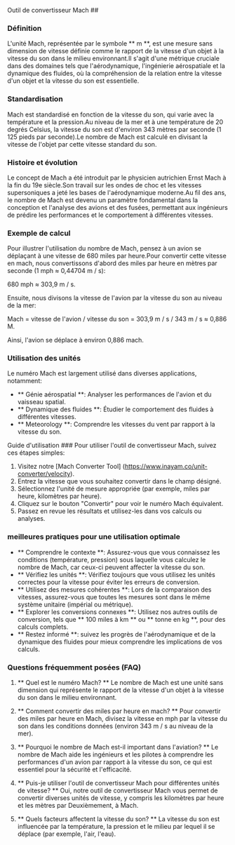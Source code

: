 Outil de convertisseur Mach ##

### Définition
L'unité Mach, représentée par le symbole ** m **, est une mesure sans dimension de vitesse définie comme le rapport de la vitesse d'un objet à la vitesse du son dans le milieu environnant.Il s'agit d'une métrique cruciale dans des domaines tels que l'aérodynamique, l'ingénierie aérospatiale et la dynamique des fluides, où la compréhension de la relation entre la vitesse d'un objet et la vitesse du son est essentielle.

### Standardisation
Mach est standardisé en fonction de la vitesse du son, qui varie avec la température et la pression.Au niveau de la mer et à une température de 20 degrés Celsius, la vitesse du son est d'environ 343 mètres par seconde (1 125 pieds par seconde).Le nombre de Mach est calculé en divisant la vitesse de l'objet par cette vitesse standard du son.

### Histoire et évolution
Le concept de Mach a été introduit par le physicien autrichien Ernst Mach à la fin du 19e siècle.Son travail sur les ondes de choc et les vitesses supersoniques a jeté les bases de l'aérodynamique moderne.Au fil des ans, le nombre de Mach est devenu un paramètre fondamental dans la conception et l'analyse des avions et des fusées, permettant aux ingénieurs de prédire les performances et le comportement à différentes vitesses.

### Exemple de calcul
Pour illustrer l'utilisation du nombre de Mach, pensez à un avion se déplaçant à une vitesse de 680 miles par heure.Pour convertir cette vitesse en mach, nous convertissons d'abord des miles par heure en mètres par seconde (1 mph ≈ 0,44704 m / s):

680 mph ≈ 303,9 m / s.

Ensuite, nous divisons la vitesse de l'avion par la vitesse du son au niveau de la mer:

Mach = vitesse de l'avion / vitesse du son = 303,9 m / s / 343 m / s ≈ 0,886 M.

Ainsi, l'avion se déplace à environ 0,886 mach.

### Utilisation des unités
Le numéro Mach est largement utilisé dans diverses applications, notamment:
- ** Génie aérospatial **: Analyser les performances de l'avion et du vaisseau spatial.
- ** Dynamique des fluides **: Étudier le comportement des fluides à différentes vitesses.
- ** Meteorology **: Comprendre les vitesses du vent par rapport à la vitesse du son.

Guide d'utilisation ###
Pour utiliser l'outil de convertisseur Mach, suivez ces étapes simples:
1. Visitez notre [Mach Converter Tool] (https://www.inayam.co/unit-converter/velocity).
2. Entrez la vitesse que vous souhaitez convertir dans le champ désigné.
3. Sélectionnez l'unité de mesure appropriée (par exemple, miles par heure, kilomètres par heure).
4. Cliquez sur le bouton "Convertir" pour voir le numéro Mach équivalent.
5. Passez en revue les résultats et utilisez-les dans vos calculs ou analyses.

### meilleures pratiques pour une utilisation optimale
- ** Comprendre le contexte **: Assurez-vous que vous connaissez les conditions (température, pression) sous laquelle vous calculez le nombre de Mach, car ceux-ci peuvent affecter la vitesse du son.
- ** Vérifiez les unités **: Vérifiez toujours que vous utilisez les unités correctes pour la vitesse pour éviter les erreurs de conversion.
- ** Utilisez des mesures cohérentes **: Lors de la comparaison des vitesses, assurez-vous que toutes les mesures sont dans le même système unitaire (impérial ou métrique).
- ** Explorer les conversions connexes **: Utilisez nos autres outils de conversion, tels que ** 100 miles à km ** ou ** tonne en kg **, pour des calculs complets.
- ** Restez informé **: suivez les progrès de l'aérodynamique et de la dynamique des fluides pour mieux comprendre les implications de vos calculs.

### Questions fréquemment posées (FAQ)

1. ** Quel est le numéro Mach? **
Le nombre de Mach est une unité sans dimension qui représente le rapport de la vitesse d'un objet à la vitesse du son dans le milieu environnant.

2. ** Comment convertir des miles par heure en mach? **
Pour convertir des miles par heure en Mach, divisez la vitesse en mph par la vitesse du son dans les conditions données (environ 343 m / s au niveau de la mer).

3. ** Pourquoi le nombre de Mach est-il important dans l'aviation? **
Le nombre de Mach aide les ingénieurs et les pilotes à comprendre les performances d'un avion par rapport à la vitesse du son, ce qui est essentiel pour la sécurité et l'efficacité.

4. ** Puis-je utiliser l'outil de convertisseur Mach pour différentes unités de vitesse? **
Oui, notre outil de convertisseur Mach vous permet de convertir diverses unités de vitesse, y compris les kilomètres par heure et les mètres par Deuxièmement, à Mach.

5. ** Quels facteurs affectent la vitesse du son? **
La vitesse du son est influencée par la température, la pression et le milieu par lequel il se déplace (par exemple, l'air, l'eau).